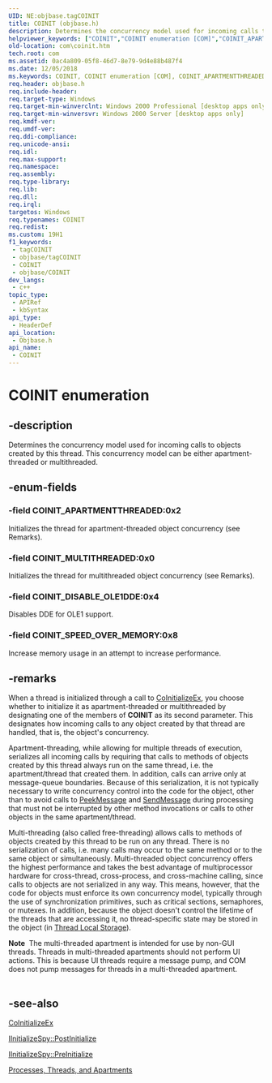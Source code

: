 ```yaml
---
UID: NE:objbase.tagCOINIT
title: COINIT (objbase.h)
description: Determines the concurrency model used for incoming calls to objects created by this thread. This concurrency model can be either apartment-threaded or multithreaded.
helpviewer_keywords: ["COINIT","COINIT enumeration [COM]","COINIT_APARTMENTTHREADED","COINIT_DISABLE_OLE1DDE","COINIT_MULTITHREADED","COINIT_SPEED_OVER_MEMORY","_com_COINIT","com.coinit","objbase/COINIT","objbase/COINIT_APARTMENTTHREADED","objbase/COINIT_DISABLE_OLE1DDE","objbase/COINIT_MULTITHREADED","objbase/COINIT_SPEED_OVER_MEMORY"]
old-location: com\coinit.htm
tech.root: com
ms.assetid: 0ac4a809-05f8-46d7-8e79-9d4e88b487f4
ms.date: 12/05/2018
ms.keywords: COINIT, COINIT enumeration [COM], COINIT_APARTMENTTHREADED, COINIT_DISABLE_OLE1DDE, COINIT_MULTITHREADED, COINIT_SPEED_OVER_MEMORY, _com_COINIT, com.coinit, objbase/COINIT, objbase/COINIT_APARTMENTTHREADED, objbase/COINIT_DISABLE_OLE1DDE, objbase/COINIT_MULTITHREADED, objbase/COINIT_SPEED_OVER_MEMORY
req.header: objbase.h
req.include-header: 
req.target-type: Windows
req.target-min-winverclnt: Windows 2000 Professional [desktop apps only]
req.target-min-winversvr: Windows 2000 Server [desktop apps only]
req.kmdf-ver: 
req.umdf-ver: 
req.ddi-compliance: 
req.unicode-ansi: 
req.idl: 
req.max-support: 
req.namespace: 
req.assembly: 
req.type-library: 
req.lib: 
req.dll: 
req.irql: 
targetos: Windows
req.typenames: COINIT
req.redist: 
ms.custom: 19H1
f1_keywords:
 - tagCOINIT
 - objbase/tagCOINIT
 - COINIT
 - objbase/COINIT
dev_langs:
 - c++
topic_type:
 - APIRef
 - kbSyntax
api_type:
 - HeaderDef
api_location:
 - Objbase.h
api_name:
 - COINIT
---
```


# COINIT enumeration


## -description

Determines the concurrency model used for incoming calls to objects created by this thread. This concurrency model can be either apartment-threaded or multithreaded.

## -enum-fields

### -field COINIT_APARTMENTTHREADED:0x2

Initializes the thread for apartment-threaded object concurrency (see Remarks).

### -field COINIT_MULTITHREADED:0x0

Initializes the thread for multithreaded object concurrency (see Remarks).

### -field COINIT_DISABLE_OLE1DDE:0x4

Disables DDE for OLE1 support.

### -field COINIT_SPEED_OVER_MEMORY:0x8

Increase memory usage in an attempt to increase performance.

## -remarks

When a thread is initialized through a call to <a href="/windows/desktop/api/combaseapi/nf-combaseapi-coinitializeex">CoInitializeEx</a>, you choose whether to initialize it as apartment-threaded or multithreaded by designating one of the members of <b>COINIT</b> as its second parameter. This designates how incoming calls to any object created by that thread are handled, that is, the object's concurrency.

Apartment-threading, while allowing for multiple threads of execution, serializes all incoming calls by requiring that calls to methods of objects created by this thread always run on the same thread, i.e. the apartment/thread that created them. In addition, calls can arrive only at message-queue boundaries. Because of this serialization, it is not typically necessary to write concurrency control into the code for the object, other than to avoid calls to <a href="/windows/desktop/api/winuser/nf-winuser-peekmessagea">PeekMessage</a> and <a href="/previous-versions/windows/desktop/oe/oe-ihttpmailtransport-sendmessage">SendMessage</a> during processing that must not be interrupted by other method invocations or calls to other objects in the same apartment/thread.



Multi-threading (also called free-threading) allows calls to methods of objects created by this thread to be run on any thread. There is no serialization of calls, i.e. many calls may occur to the same method or to the same object or simultaneously. Multi-threaded object concurrency offers the highest performance and takes the best advantage of multiprocessor hardware for cross-thread, cross-process, and cross-machine calling, since calls to objects are not serialized in any way. This means, however, that the code for objects must enforce its own concurrency model, typically through the use of synchronization primitives, such as critical sections, semaphores, or mutexes. In addition, because the object doesn't control the lifetime of the threads that are accessing it, no thread-specific state may be stored in the object (in <a href="/windows/desktop/ProcThread/thread-local-storage">Thread Local Storage</a>).


<div class="alert"><b>Note</b>  The multi-threaded apartment is intended for use by non-GUI threads. Threads in multi-threaded apartments should not perform UI actions. This is because UI threads require a message pump, and COM does not pump messages for threads in a multi-threaded apartment.</div>
<div> </div>

## -see-also

<a href="/windows/desktop/api/combaseapi/nf-combaseapi-coinitializeex">CoInitializeEx</a>



<a href="/windows/desktop/api/objidl/nf-objidl-iinitializespy-postinitialize">IInitializeSpy::PostInitialize</a>



<a href="/windows/desktop/api/objidl/nf-objidl-iinitializespy-preinitialize">IInitializeSpy::PreInitialize</a>



<a href="/windows/desktop/com/processes--threads--and-apartments">Processes, Threads, and Apartments</a>
